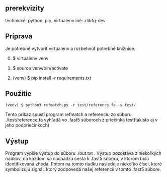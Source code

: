 ## prerekvizity

technické: python, pip, virtualenv
iné: zlib1g-dev

## Príprava

Je potrebné vytvoriť virtualenv a rozbehnúť potrebné knižnice.

0.  $ virtualenv venv

1.  $ source venv/bin/activate

2.  (venv) $ pip install -r requirements.txt

## Použitie

    (venv) $ python3 refmatch.py -r test/reference.fa -s test/

Tento príkaz spustí program refmatch a referenciu zo súboru ./test/reference.fa vyhľadá vo .fast5 súboroch
z priečinka test(takisto aj v jeho podpriečinkoch)

## Výstup

Program vypíše výstup do súboru ./out.txt . Výstup pozostáva z niekoľkých riadkov, na každom sa nachádza
cesta k .fast5 súboru, v ktorom bola identifikovaná zhoda. Potom na tomto riadku nasleduje niekoľko
čísel, ktoré symbolizujú signál, ktorý zodpovedá našej referencii v tomto .fast5 súbore.

